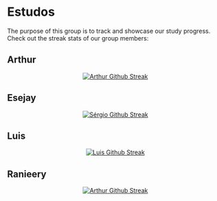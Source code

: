 # Estudos

The purpose of this group is to track and showcase our study progress.
Check out the streak stats of our group members:

## Arthur

<div align="center">
<a href="https://github.com/yArthu">
<img src="https://streak-stats.demolab.com?user=yArthu&theme=dark&hide_border=true&date_format=j%20M%5B%20Y%5D&hide_total_contributions=true"/
alt="Arthur Github Streak"></a>
</div>

## Esejay

<div align="center">
<a href="https://github.com/serjaobd">
<img src="https://streak-stats.demolab.com?user=serjaobd&theme=dark&hide_border=true&date_format=j%20M%5B%20Y%5D&hide_total_contributions=true"/
alt="Sérgio Github Streak"></a>
</div>

## Luis

<div align="center">

<a href="https://github.com/luis-ec">
<img src="https://streak-stats.demolab.com?user=luis-ec&theme=dark&hide_border=true&date_format=j%20M%5B%20Y%5D&hide_total_contributions=true"/
alt="Luis Github Streak"></a>
</div>

## Ranieery

<div align="center">
<a href="https://github.com/Ranieeery">
<img src="https://streak-stats.demolab.com?user=Ranieeery&theme=dark&hide_border=true&date_format=j%20M%5B%20Y%5D&hide_total_contributions=true"/
alt="Arthur Github Streak"></a>
</div>
